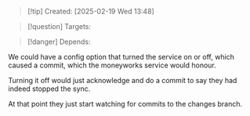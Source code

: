 
>[!tip] Created: [2025-02-19 Wed 13:48]

>[!question] Targets: 

>[!danger] Depends: 

We could have a config option that turned the service on or off, which caused a commit, which the moneyworks service would honour.

Turning it off would just acknowledge and do a commit to say they had indeed stopped the sync.

At that point they just start watching for commits to the changes branch.